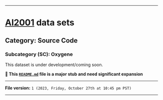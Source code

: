 
***

# [AI2001](https://github.com/seanpm2001/AI2001/) data sets

## Category: Source Code

### Subcategory (SC): Oxygene

This dataset is under development/coming soon.

**🌱️ This [`README.md`](/README.md) file is a major stub and need significant expansion**

***

**File version:** `1 (2023, Friday, October 27th at 10:45 pm PST)`

***
